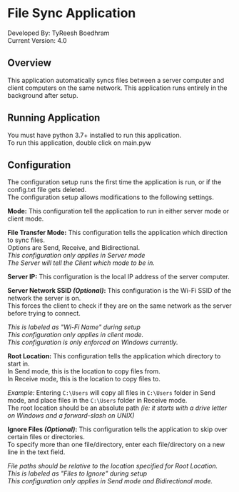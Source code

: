 # File Sync Application
Developed By: TyReesh Boedhram  
Current Version: 4.0

## Overview
This application automatically syncs files between a server computer and client computers on the same network.
This application runs entirely in the background after setup.

## Running Application
You must have python 3.7+ installed to run this application.  
To run this application, double click on main.pyw

## Configuration
The configuration setup runs the first time the application is run, or if the config.txt file gets deleted.  
The configuration setup allows modifications to the following settings.

**Mode:** This configuration tell the application to run in either server mode or client mode.

**File Transfer Mode:** This configuration tells the application which direction to sync files.  
Options are Send, Receive, and Bidirectional.  
*This configuration only applies in Server mode*  
*The Server will tell the Client which mode to be in.*

**Server IP:** This configuration is the local IP address of the server computer.

**Server Network SSID *(Optional)*:** This configuration is the Wi-Fi SSID of the network the server is on.  
This forces the client to check if they are on the same network as the server before trying to connect.  

*This is labeled as "Wi-Fi Name" during setup*   
*This configuration only applies in client mode.*  
*This configuration is only enforced on Windows currently.*

**Root Location:** This configuration tells the application which directory to start in.  
In Send mode, this is the location to copy files from.  
In Receive mode, this is the location to copy files to.  

*Example:* Entering `C:\Users` will copy all files in `C:\Users` folder in Send mode, 
and place files in the `C:\Users` folder in Receive mode.  
The root location should be an absolute path *(ie: it starts with a drive letter on Windows and a forward-slash on UNIX)*

**Ignore Files *(Optional)*:** This configuration tells the application to skip over certain files or directories.  
To specify more than one file/directory, enter each file/directory on a new line in the text field.  

*File paths should be relative to the location specified for Root Location.*  
*This is labeled as "Files to Ignore" during setup*   
*This configuration only applies in Send mode and Bidirectional mode.*
